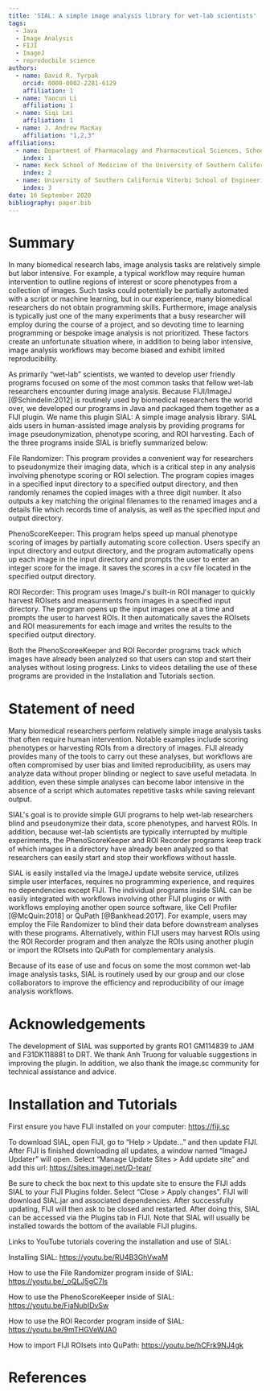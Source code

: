 ```yaml
---
title: 'SIAL: A simple image analysis library for wet-lab scientists'
tags:
  - Java
  - Image Analysis
  - FIJI
  - ImageJ 
  - reproducbile science
authors:
  - name: David R. Tyrpak
    orcid: 0000-0002-2281-6129
    affiliation: 1
  - name: Yaocun Li
    affiliation: 1
  - name: Siqi Lei
    affiliation: 1
  - name: J. Andrew MacKay
    affiliation: "1,2,3"
affiliations:
  - name: Department of Pharmacology and Pharmaceutical Sciences, School of Pharmacy of the University of Southern California
    index: 1
  - name: Keck School of Medicine of the University of Southern California, Department of Ophthalmology, Roski Eye Institute
    index: 2
  - name: University of Southern California Viterbi School of Engineering, Biomedical Engineering
    index: 3
date: 16 September 2020
bibliography: paper.bib
---
```



# Summary

In many biomedical research labs, image analysis tasks are relatively simple but labor intensive. For example, a typical workflow may require human intervention to outline regions of interest or score phenotypes from a collection of images. Such tasks could potentially be partially automated with a script or machine learning, but in our experience, many biomedical researchers do not obtain programming skills. Furthermore, image analysis is typically just one of the many experiments that a busy researcher will employ during the course of a project, and so devoting time to learning programming or bespoke image analysis is not prioritized. These factors create an unfortunate situation where, in addition to being labor intensive, image analysis workflows may become biased and exhibit limited reproducibility. 

As primarily “wet-lab” scientists, we wanted to develop user friendly programs focused on some of the most common tasks that fellow wet-lab researchers encounter during image analysis. Because FIJI/ImageJ [@Schindelin:2012] is routinely used by biomedical researchers the world over, we developed our programs in Java and packaged them together as a FIJI plugin. We name this plugin SIAL: A simple image analysis library. SIAL aids users in human-assisted image analysis by providing programs for image pseudonymization, phenotype scoring, and ROI harvesting. Each of the three programs inside SIAL is briefly summarized below:

File Randomizer: This program provides a convenient way for researchers to pseudonymize their imaging data, which is a critical step in any analysis involving phenotype scoring or ROI selection. The program copies images in a specified input directory to a specified output directory, and then randomly renames the copied images with a three digit number. It also outputs a key matching the original filenames to the renamed images and a details file which records time of analysis, as well as the specified input and output directory. 

PhenoScoreKeeper: This program helps speed up manual phenotype scoring of images by partially automating score collection. Users specify an input directory and output directory, and the program automatically opens up each image in the input directory and prompts the user to enter an integer score for the image. It saves the scores in a csv file located in the specified output directory.

ROI Recorder: This program uses ImageJ's built-in ROI manager to quickly harvest ROIsets and measurments from images in a specified input directory.
The program opens up the input images one at a time and prompts the user to harvest ROIs. It then automatically saves the ROIsets and ROI measurements for each image and writes the results to the specified output directory.

Both the PhenoScoreeKeeper and ROI Recorder programs track which images have already been analyzed so that users can stop and start their analyses without losing progress. Links to videos detailing the use of these programs are provided in the Installation and Tutorials section.

# Statement of need

Many biomedical researchers perform relatively simple image analysis tasks that often require human intervention. Notable examples include scoring phenotypes or harvesting ROIs from a directory of images. FIJI already provides many of the tools to carry out these analyses, but workflows are often compromised by user bias and limited reproducibility, as users may analyze data without proper blinding or neglect to save useful metadata. In addition, even these simple analyses can become labor intensive in the absence of a script which automates repetitive tasks while saving relevant output. 

SIAL's goal is to provide simple GUI programs to help wet-lab researchers blind and pseudonymize their data, score phenotypes, and harvest ROIs. In addition, because wet-lab scientists are typically interrupted by multiple experiments, the PhenoScoreKeeper and ROI Recorder programs keep track of which images in a directory have already been analyzed so that researchers can easily start and stop their workflows without hassle.


SIAL is easily installed via the ImageJ update website service, utilizes simple user interfaces, requires no programming experience, and requires no dependencies except FIJI. The individual programs inside SIAL can be easily integrated with workflows involving other FIJI plugins or with workflows employing another open source software, like Cell Profiler [@McQuin:2018] or QuPath [@Bankhead:2017]. For example, users may employ the File Randomizer to blind their data before downstream analyses with these programs. Alternatively, within FIJI users may harvest ROIs using the ROI Recorder program and then analyze the ROIs using another plugin or import the ROIsets into QuPath for complementary analysis. 

Because of its ease of use and focus on some the most common wet-lab image analysis tasks, SIAL is routinely used by our group and our close collaborators to improve the efficiency and reproducibility of our image analysis workflows.

# Acknowledgements

The development of SIAL was supported by grants RO1 GM114839 to JAM and F31DK118881 to DRT. We thank Anh Truong for valuable suggestions in improving the plugin. In addition, we also thank the image.sc community for technical assistance and advice.

# Installation and Tutorials

First ensure you have FIJI installed on your computer: https://fiji.sc

To download SIAL, open FIJI, go to “Help > Update…” and then update FIJI. After FIJI is finished downloading all updates, a window named “ImageJ Updater” will open. Select “Manage Update Sites > Add update site” and add this url: https://sites.imagej.net/D-tear/

Be sure to check the box next to this update site to ensure the FIJI adds SIAL to your FIJI Plugins folder. Select “Close > Apply changes”. FIJI will download SIAL.jar and associated dependencies. After successfully updating, FIJI will then ask to be closed and restarted. After doing this, SIAL can be accessed via the Plugins tab in FIJI. Note that SIAL will usually be installed towards the bottom of the available FIJI plugins.

Links to YouTube tutorials covering the installation and use of SIAL:

Installing SIAL: https://youtu.be/RU4B3GhVwaM

How to use the File Randomizer program inside of SIAL: https://youtu.be/_oQLJ5gC7ls

How to use the PhenoScoreKeeper inside of SIAL: https://youtu.be/FiaNubIDvSw

How to use the ROI Recorder program inside of SIAL: https://youtu.be/9mTHGVeWJA0

How to import FIJI ROIsets into QuPath: https://youtu.be/hCFrk9NJ4gk

# References
